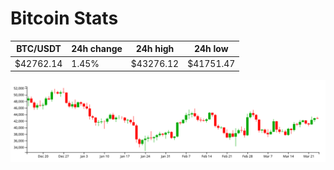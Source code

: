 # Bitcoin Stats

BTC/USDT|24h change|24h high|24h low|
|---|---|---|---|
|$42762.14|1.45%|$43276.12|$41751.47|

<img src="./chart.svg">
